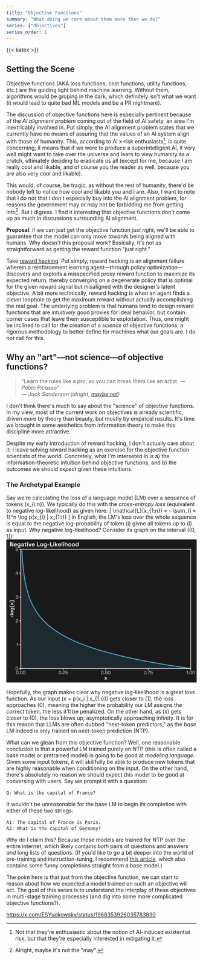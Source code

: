```yaml
---
title: "Objective Functions"
summary: "What doing we care about them more than we do?"
series: ["Objectives"]
series_order: 1
---
```

{{< katex >}}

## Setting the Scene
Objective functions (AKA loss functions, cost functions, utility functions, etc.) are the guiding light behind machine learning. Without them, algorithms would be groping in the dark, which definitely isn't what we want (it would lead to quite bad ML models and be a PR nightmare).

The discussion of objective functions here is especially pertinent because of the *AI alignment problem* coming out of the field of AI safety, an area I'm inextricably involved in. Put simply, the AI alignment problem states that we currently have no means of assuring that the values of an AI system align with those of humanity. This, according to AI x-risk enthusiasts[^1], is quite concerning; it means that if we were to produce a superintelligent AI, it very well might want to take over the universe and learn to view humanity as a crutch, ultimately deciding to eradicate us all (except for me, because I am really cool and likable, and of course you the reader as well, because you are also very cool and likable).

This would, of course, be tragic, as without the rest of humanity, there'd be nobody left to notice how cool and likable you and I are. Also, I want to note that I do not that I don't especially buy into the AI alignment problem, for reasons the government may or may not be forbidding me from getting into[^2]. But I digress. I find it interesting that objective functions don't come up as much in discussions surrounding AI alignment. 

**Proposal**: if we can just get the objective function *just right,* we'll be able to guarantee that the model can only move *towards* being aligned with humans. Why doesn't this proposal work? Basically, it's not as straightforward as getting the reward function "just right." 

Take [reward hacking](https://en.wikipedia.org/wiki/Reward_hacking). Put simply, reward hacking is an alignment failure wherein a reinforcement learning agent—through policy optimization—discovers and exploits a misspecified proxy reward function to maximize its expected return, thereby converging on a degenerate policy that is optimal for the given reward signal but misaligned with the designer's latent objective. A bit more technically, reward hacking is when an agent finds a clever loophole to get the maximum reward without actually accomplishing the real goal. The underlying problem is that humans tend to design reward functions that are *intuitively* good proxies for ideal behavior, but contain corner cases that leave them susceptible to exploitation. Thus, one might be inclined to call for the creation of a *science* of objective functions, a rigorous methodology to better define for machines what our goals are. I do not call for this.

## Why an "art"—not science—of objective functions?
> "Learn the rules like a pro, so you can break them like an artist. — <cite>Pablo Picasso</cite>" <br> 
> — <cite>Jack Sanderson (alright, [maybe not](https://imgur.com/wise-words-of-michael-scott-xByII))</cite>

I don't think there's much to say about the "science" of objective functions. In my view, most of the current work on objectives is already scientific, driven more by theory than beauty, but mostly by empirical results. It's time we brought in some aesthetics from information theory to make this discipline more attractive.

Despite my early introduction of reward hacking, I don't actually care about it; I leave solving reward hacking as an exercise for the objective function scientists of the world. Concretely, what I'm interseted in is a) the information-theoretic intuition behind objective functions, and b) the outcomes we should *expect* given these intuitions.

### The Archetypal Example
Say we're calculating the loss of a language model (LM) over a sequence of tokens \(x_{i:n}\). We typically do this with the *cross-entropy loss* (equivalent to negative log-likelihood) as given here:
\[
\mathcal{L}(x_{1:n}) = - \sum_{i = 1}^n \log p(x_{i} | x_{1:i})
\]
In English, the LM's loss over the whole sequence is equal to the negative log-probability of token \(i\) givne all tokens up to \(i\) as input. Why negative log-likelihood? Consider its graph on the interval \((0, 1]\):
![Graph of negative log-likelihood](neg_log_plot.png)

Hopefully, the graph makes clear why negative log-likelihood is a great loss function. As our input \(x = p(x_i | x_{1:i})\) gets closer to \(1\), the loss approaches \(0\), meaning the higher the probability our LM assigns the correct token, the less it'll be penalized. On the other hand, as \(x\) gets closer to \(0\), the loss blows up, asymptotically approaching infinity. It is for this reason that LLMs are often dubbed "next-token predictors," as the *base* LM indeed is only trained on next-token prediction (NTP). 

What can we glean from this objective function? Well, one reasonable conclusion is that a powerful LM trained purely on NTP (this is often called a base model or pretrained model) is going to be good at *modeling language.* Given some input tokens, it will skillfully be able to produce new tokens that are highly reasonable when conditioning on the input. On the other hand, there's absolutely no reason we should expect this model to be good at conversing with users. Say we prompt it with a question:
```
Q: What is the capital of France?
```
It wouldn't be unreasonable for the base LM to begin its completion with either of these two strings:
```
A1: The capital of France is Paris.
A2: What is the capital of Germany?
```
Why do I claim this? Because these models are trained for NTP over the entire internet, which likely contains *both* pairs of questions and answers *and* long lists of questions. (If you'd like to go a bit deeper into the world of pre-training and instruction-tuning, I recommend [this article](https://mlops.community/basics-of-instruction-tuning-with-olmo-1b/), which also contains some funny completions straight from a base model.) 

The point here is that just from the objective function, we can start to reason about how we expected a model trained on such an objective will act. The goal of this series is to understand the interplay of these objectives in multi-stage training processes (and dig into some more complicated objective functions?).

https://x.com/ESYudkowsky/status/1968353926035783830







[^1]: Not that they're enthusiastic about the notion of AI-induced existential risk, but that they're especially interested in mitigating it.
[^2]: Alright, maybe it's not the "may".



